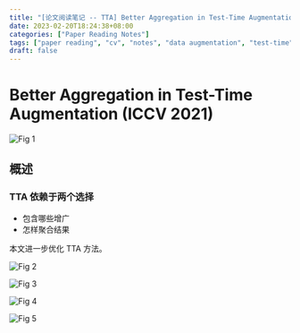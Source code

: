```yaml
---
title: "[论文阅读笔记 -- TTA] Better Aggregation in Test-Time Augmentation (ICCV 2021)"
date: 2023-02-20T18:24:38+08:00
categories: ["Paper Reading Notes"]
tags: ["paper reading", "cv", "notes", "data augmentation", "test-time"]
draft: false
---
```


# Better Aggregation in Test-Time Augmentation (ICCV 2021)

![Fig 1](/images/2023/PRN347/1.png)

## 概述

### TTA 依赖于两个选择
+ 包含哪些增广
+ 怎样聚合结果

本文进一步优化 TTA 方法。  

![Fig 2](/images/2023/PRN347/2.png)

![Fig 3](/images/2023/PRN347/3.png)

![Fig 4](/images/2023/PRN347/4.png)

![Fig 5](/images/2023/PRN347/5.png)
